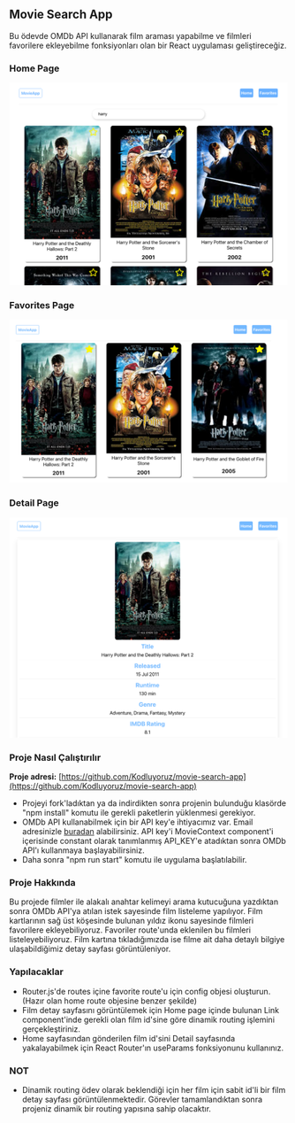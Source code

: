 ## Movie Search App

Bu ödevde OMDb API kullanarak film araması yapabilme ve filmleri favorilere ekleyebilme fonksiyonları olan bir React uygulaması geliştireceğiz.

### Home Page

![movie-search-app](https://raw.githubusercontent.com/Kodluyoruz/taskforce/react/react-js/movie-search-app/figures/movie-search-app.png)

### Favorites Page

![favorites](https://raw.githubusercontent.com/Kodluyoruz/taskforce/react/react-js/movie-search-app/figures/favorites.png)


### Detail Page

![detail](https://raw.githubusercontent.com/Kodluyoruz/taskforce/react/react-js/movie-search-app/figures/detail.png)


### Proje Nasıl Çalıştırılır

**Proje adresi:** [https://github.com/Kodluyoruz/movie-search-app](https://github.com/Kodluyoruz/movie-search-app)

- Projeyi fork'ladıktan ya da indirdikten sonra projenin bulunduğu klasörde "npm install" komutu ile gerekli paketlerin yüklenmesi gerekiyor.
- OMDb API kullanabilmek için bir API key'e ihtiyacımız var. Email adresinizle [buradan](http://www.omdbapi.com/apikey.aspx) alabilirsiniz. API key'i MovieContext component'i içerisinde constant olarak tanımlanmış API_KEY'e atadıktan sonra OMDb API'ı kullanmaya başlayabilirsiniz.
- Daha sonra "npm run start" komutu ile uygulama başlatılabilir.

### Proje Hakkında

Bu projede filmler ile alakalı anahtar kelimeyi arama kutucuğuna yazdıktan sonra OMDb API'ya atılan istek sayesinde film listeleme yapılıyor. Film kartlarının sağ üst köşesinde bulunan yıldız ikonu sayesinde filmleri favorilere ekleyebiliyoruz. Favoriler route'unda eklenilen bu filmleri listeleyebiliyoruz. Film kartına tıkladığımızda ise filme ait daha detaylı bilgiye ulaşabildiğimiz detay sayfası görüntüleniyor.

### Yapılacaklar

- Router.js'de routes içine favorite route'u için config objesi oluşturun. (Hazır olan home route objesine benzer şekilde)
- Film detay sayfasını görüntülemek için Home page içinde bulunan Link component'inde gerekli olan film id'sine göre dinamik routing işlemini gerçekleştiriniz.
- Home sayfasından gönderilen film id'sini Detail sayfasında yakalayabilmek için React Router'ın useParams fonksiyonunu kullanınız.

### NOT
- Dinamik routing ödev olarak beklendiği için her film için sabit id'li bir film detay sayfası görüntülenmektedir. Görevler tamamlandıktan sonra projeniz dinamik bir routing yapısına sahip olacaktır. 
